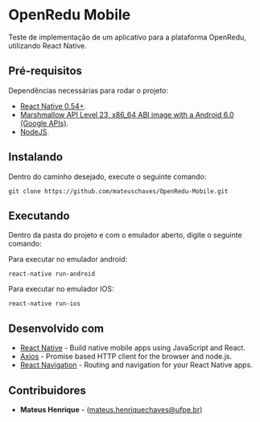 # OpenRedu Mobile

Teste de implementação de um aplicativo para a plataforma OpenRedu, utilizando React Native.


## Pré-requisitos

Dependências necessárias para rodar o projeto: 

* [React Native 0.54+](https://facebook.github.io/react-native/).
* [Marshmallow API Level 23, x86_64 ABI image with a Android 6.0 (Google APIs)](https://www.genymotion.com/).
* [NodeJS](https://nodejs.org/en/).


## Instalando
Dentro do caminho desejado, execute o seguinte comando: 

```
git clone https://github.com/mateuschaves/OpenRedu-Mobile.git
```

## Executando
Dentro da pasta do projeto e com o emulador aberto, digite o seguinte comando:

Para executar no emulador android: 
```
react-native run-android
```

Para executar no emulador IOS:
```
react-native run-ios
```

## Desenvolvido com

* [React Native](https://facebook.github.io/react-native/) - Build native mobile apps using JavaScript and React.
* [Axios](https://github.com/axios/axios) - Promise based HTTP client for the browser and node.js.
* [React Navigation](https://reactnavigation.org/) - Routing and navigation for your React Native apps.


## Contribuidores

* **Mateus Henrique** -  (mateus.henriquechaves@ufpe.br)



